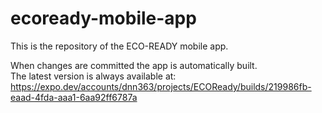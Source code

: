 # ecoready-mobile-app
This is the repository of the ECO-READY mobile app.

When changes are committed the app is automatically built.  
The latest version is always available at:  
https://expo.dev/accounts/dnn363/projects/ECOReady/builds/219986fb-eaad-4fda-aaa1-6aa92ff6787a



